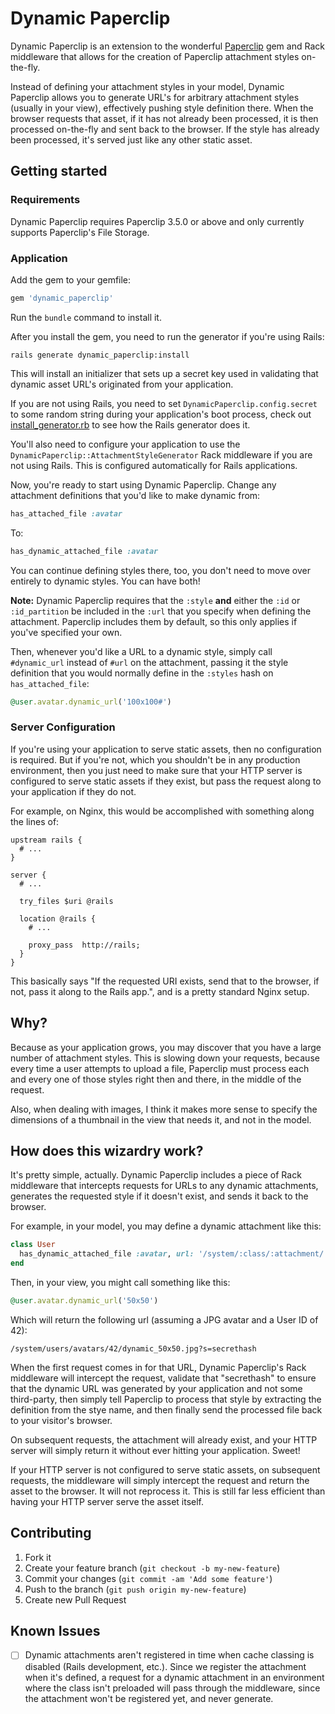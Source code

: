 Dynamic Paperclip
=================

Dynamic Paperclip is an extension to the wonderful [Paperclip](http://github.com/thoughtbot/paperclip) gem
and Rack middleware that allows for the creation of Paperclip attachment styles on-the-fly.

Instead of defining your attachment styles in your model, Dynamic Paperclip allows you to generate URL's
for arbitrary attachment styles (usually in your view), effectively pushing style definition there.
When the browser requests that asset, if it has not already been processed, it is then processed on-the-fly
and sent back to the browser. If the style has already been processed, it's served just like any other static asset.

Getting started
---------------

### Requirements

Dynamic Paperclip requires Paperclip 3.5.0 or above and only currently supports Paperclip's File Storage.

### Application

Add the gem to your gemfile:

```ruby
gem 'dynamic_paperclip'
```

Run the ``bundle`` command to install it.

After you install the gem, you need to run the generator if you're using Rails:

```console
rails generate dynamic_paperclip:install
```

This will install an initializer that sets up a secret key used in validating that dynamic asset URL's
originated from your application.

If you are not using Rails, you need to set ``DynamicPaperclip.config.secret`` to some random string during
your application's boot process, check out [install_generator.rb](lib/generators/dynamic_paperclip/install_generator.rb) to see how the Rails generator does it.

You'll also need to configure your application to use the ``DynamicPaperclip::AttachmentStyleGenerator`` Rack middleware
if you are not using Rails.  This is configured automatically for Rails applications.

Now, you're ready to start using Dynamic Paperclip. Change any attachment definitions that you'd like to make dynamic from:

```ruby
has_attached_file :avatar
```

To:

```ruby
has_dynamic_attached_file :avatar
```

You can continue defining styles there, too, you don't need to move over entirely to dynamic styles. You can have both!

**Note:** Dynamic Paperclip requires that the ``:style`` **and** either the ``:id`` or ``:id_partition`` be included
in the ``:url`` that you specify when defining the attachment. Paperclip includes them by default, so this only
applies if you've specified your own.

Then, whenever you'd like a URL to a dynamic style, simply call ``#dynamic_url`` instead of ``#url`` on the attachment,
passing it the style definition that you would normally define in the ``:styles`` hash on ``has_attached_file``:

```ruby
@user.avatar.dynamic_url('100x100#')
```

### Server Configuration

If you're using your application to serve static assets, then no configuration is required.  But if you're not,
which you shouldn't be in any production environment, then you just need to make sure that your HTTP server
is configured to serve static assets if they exist, but pass the request along to your application
if they do not.

For example, on Nginx, this would be accomplished with something along the lines of:

```nginx
upstream rails {
  # ...
}

server {
  # ...

  try_files $uri @rails

  location @rails {
    # ...

    proxy_pass  http://rails;
  }
}
```

This basically says "If the requested URI exists, send that to the browser, if not, pass it along to the Rails app.",
and is a pretty standard Nginx setup.

Why?
----

Because as your application grows, you may discover that you have a large number of attachment styles.  This is
slowing down your requests, because every time a user attempts to upload a file, Paperclip must process each and every
one of those styles right then and there, in the middle of the request.

Also, when dealing with images, I think it makes more sense to specify the dimensions of a thumbnail in the view
that needs it, and not in the model.

How does this wizardry work?
---------------------------

It's pretty simple, actually.  Dynamic Paperclip includes a piece of Rack middleware that intercepts requests
for URLs to any dynamic attachments, generates the requested style if it doesn't exist, and sends it
back to the browser.

For example, in your model, you may define a dynamic attachment like this:

```ruby
class User
  has_dynamic_attached_file :avatar, url: '/system/:class/:attachment/:id/:style'
end
```

Then, in your view, you might call something like this:

```ruby
@user.avatar.dynamic_url('50x50')
```

Which will return the following url (assuming a JPG avatar and a User ID of 42):

```
/system/users/avatars/42/dynamic_50x50.jpg?s=secrethash
```

When the first request comes in for that URL, Dynamic Paperclip's Rack middleware will intercept the request,
validate that "secrethash" to ensure that the dynamic URL was generated by your application and not some third-party,
then simply tell Paperclip to process that style by extracting the definition from the stye name,
and then finally send the processed file back to your visitor's browser.

On subsequent requests, the attachment will already exist, and your HTTP server will simply return it without
ever hitting your application.  Sweet!

If your HTTP server is not configured to serve static assets, on subsequent requests, the middleware will simply
intercept the request and return the asset to the browser. It will not reprocess it. This is still far less efficient
than having your HTTP server serve the asset itself.

Contributing
------------

1. Fork it
2. Create your feature branch (`git checkout -b my-new-feature`)
3. Commit your changes (`git commit -am 'Add some feature'`)
4. Push to the branch (`git push origin my-new-feature`)
5. Create new Pull Request

Known Issues
------------
- [ ] Dynamic attachments aren't registered in time when cache classing is disabled (Rails development, etc.).
      Since we register the attachment when it's defined, a request for a dynamic attachment in an environment
      where the class isn't preloaded will pass through the middleware, since the attachment won't be registered
      yet, and never generate.
